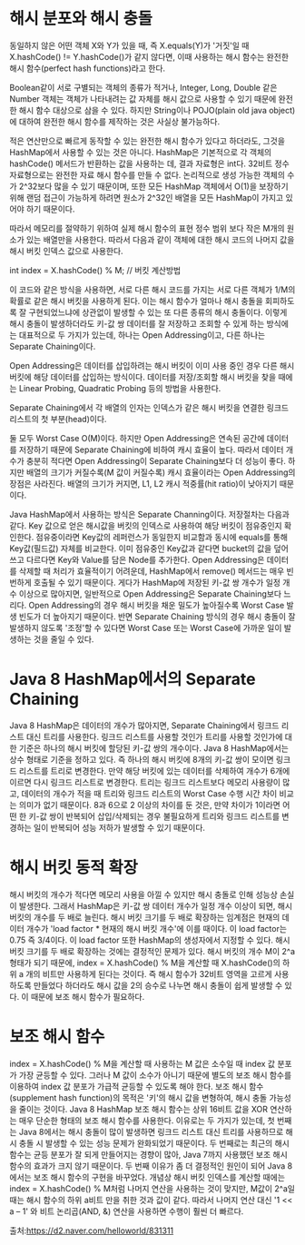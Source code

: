 # 해시 분포와 해시 충돌
동일하지 않은 어떤 객체 X와 Y가 있을 때, 즉 X.equals(Y)가 '거짓'일 때 X.hashCode() != Y.hashCode()가 같지 않다면, 이때 사용하는 해시 함수는 완전한 해시 함수(perfect hash functions)라고 한다.

Boolean같이 서로 구별되는 객체의 종류가 적거나, Integer, Long, Double 같은 Number 객체는 객체가 나타내려는 값 자체를 해시 값으로 사용할 수 있기 때문에 완전한 해시 함수 대상으로 삼을 수 있다. 하지만 String이나 POJO(plain old java object)에 대하여 완전한 해시 함수를 제작하는 것은 사실상 불가능하다.

적은 연산만으로 빠르게 동작할 수 있는 완전한 해시 함수가 있다고 하더라도, 그것을 HashMap에서 사용할 수 있는 것은 아니다. HashMap은 기본적으로 각 객체의 hashCode() 메서드가 반환하는 값을 사용하는 데, 결과 자료형은 int다. 32비트 정수 자료형으로는 완전한 자료 해시 함수를 만들 수 없다. 논리적으로 생성 가능한 객체의 수가 2^32보다 많을 수 있기 때문이며, 또한 모든 HashMap 객체에서 O(1)을 보장하기 위해 랜덤 접근이 가능하게 하려면 원소가 2^32인 배열을 모든 HashMap이 가지고 있어야 하기 때문이다.

따라서 메모리를 절약하기 위하여 실제 해시 함수의 표현 정수 범위 보다 작은 M개의 원소가 있는 배열만을 사용한다. 따라서 다음과 같이 객체에 대한 해시 코드의 나머지 값을 해시 버킷 인덱스 값으로 사용한다.

int index = X.hashCode() % M;  // 버킷 계산방법

이 코드와 같은 방식을 사용하면, 서로 다른 해시 코드를 가지는 서로 다른 객체가 1/M의 확률로 같은 해시 버킷을 사용하게 된다. 이는 해시 함수가 얼마나 해시 충돌을 회피하도록 잘 구현되었느냐에 상관없이 발생할 수 있는 또 다른 종류의 해시 충돌이다. 이렇게 해시 충돌이 발생하더라도 키-값 쌍 데이터를 잘 저장하고 조회할 수 있게 하는 방식에는 대표적으로 두 가지가 있는데, 하나는 Open Addressing이고, 다른 하나는 Separate Chaining이다. 

Open Addressing은 데이터를 삽입하려는 해시 버킷이 이미 사용 중인 경우 다른 해시 버킷에 해당 데이터를 삽입하는 방식이다. 데이터를 저장/조회할 해시 버킷을 찾을 때에는 Linear Probing, Quadratic Probing 등의 방법을 사용한다.

Separate Chaining에서 각 배열의 인자는 인덱스가 같은 해시 버킷을 연결한 링크드 리스트의 첫 부분(head)이다.

둘 모두 Worst Case O(M)이다. 하지만 Open Addressing은 연속된 공간에 데이터를 저장하기 때문에 Separate Chaining에 비하여 캐시 효율이 높다. 따라서 데이터 개수가 충분히 적다면 Open Addressing이 Separate Chaining보다 더 성능이 좋다. 하지만 배열의 크기가 커질수록(M 값이 커질수록) 캐시 효율이라는 Open Addressing의 장점은 사라진다. 배열의 크기가 커지면, L1, L2 캐시 적중률(hit ratio)이 낮아지기 때문이다.

Java HashMap에서 사용하는 방식은 Separate Channing이다. 
저장절차는 다음과 같다. Key 값으로 얻은 해시값을 버킷의 인덱스로 사용하여 해당 버킷이 점유중인지 확인한다. 점유중이라면 Key값의 레퍼런스가 동일한지 비교함과 동시에 equals를 통해 Key값(필드값) 자체를 비교한다. 이미 점유중인 Key값과 같다면 bucket의 값을 덮어쓰고 다르다면 Key와 Value를 담은 Node를 추가한다.
Open Addressing은 데이터를 삭제할 때 처리가 효율적이기 어려운데, HashMap에서 remove() 메서드는 매우 빈번하게 호출될 수 있기 때문이다. 게다가 HashMap에 저장된 키-값 쌍 개수가 일정 개수 이상으로 많아지면, 일반적으로 Open Addressing은 Separate Chaining보다 느리다. Open Addressing의 경우 해시 버킷을 채운 밀도가 높아질수록 Worst Case 발생 빈도가 더 높아지기 때문이다. 반면 Separate Chaining 방식의 경우 해시 충돌이 잘 발생하지 않도록 '조정'할 수 있다면 Worst Case 또는 Worst Case에 가까운 일이 발생하는 것을 줄일 수 있다.

# Java 8 HashMap에서의 Separate Chaining
Java 8 HashMap은 데이터의 개수가 많아지면, Separate Chaining에서 링크드 리스트 대신 트리를 사용한다. 
링크드 리스트를 사용할 것인가 트리를 사용할 것인가에 대한 기준은 하나의 해시 버킷에 할당된 키-값 쌍의 개수이다. Java 8 HashMap에서는 상수 형태로 기준을 정하고 있다. 즉 하나의 해시 버킷에 8개의 키-값 쌍이 모이면 링크드 리스트를 트리로 변경한다. 만약 해당 버킷에 있는 데이터를 삭제하여 개수가 6개에 이르면 다시 링크드 리스트로 변경한다. 트리는 링크드 리스트보다 메모리 사용량이 많고, 데이터의 개수가 적을 때 트리와 링크드 리스트의 Worst Case 수행 시간 차이 비교는 의미가 없기 때문이다. 8과 6으로 2 이상의 차이를 둔 것은, 만약 차이가 1이라면 어떤 한 키-값 쌍이 반복되어 삽입/삭제되는 경우 불필요하게 트리와 링크드 리스트를 변경하는 일이 반복되어 성능 저하가 발생할 수 있기 때문이다.

# 해시 버킷 동적 확장
해시 버킷의 개수가 적다면 메모리 사용을 아낄 수 있지만 해시 충돌로 인해 성능상 손실이 발생한다. 그래서 HashMap은 키-값 쌍 데이터 개수가 일정 개수 이상이 되면, 해시 버킷의 개수를 두 배로 늘린다. 해시 버킷 크기를 두 배로 확장하는 임계점은 현재의 데이터 개수가 'load factor * 현재의 해시 버킷 개수'에 이를 때이다. 이 load factor는 0.75 즉 3/4이다. 이 load factor 또한 HashMap의 생성자에서 지정할 수 있다.
 해시 버킷 크기를 두 배로 확장하는 것에는 결정적인 문제가 있다. 해시 버킷의 개수 M이 2^a 형태가 되기 때문에, index = X.hashCode() % M을 계산할 때 X.hashCode()의 하위 a 개의 비트만 사용하게 된다는 것이다. 즉 해시 함수가 32비트 영역을 고르게 사용하도록 만들었다 하더라도 해시 값을 2의 승수로 나누면 해시 충돌이 쉽게 발생할 수 있다. 이 때문에 보조 해시 함수가 필요하다.

# 보조 해시 함수
index = X.hashCode() % M을 계산할 때 사용하는 M 값은 소수일 때 index 값 분포가 가장 균등할 수 있다. 그러나 M 값이 소수가 아니기 때문에 별도의 보조 해시 함수를 이용하여 index 값 분포가 가급적 균등할 수 있도록 해야 한다. 보조 해시 함수(supplement hash function)의 목적은 '키'의 해시 값을 변형하여, 해시 충돌 가능성을 줄이는 것이다.
Java 8 HashMap 보조 해시 함수는 상위 16비트 값을 XOR 연산하는 매우 단순한 형태의 보조 해시 함수를 사용한다. 이유로는 두 가지가 있는데, 첫 번째는 Java 8에서는 해시 충돌이 많이 발생하면 링크드 리스트 대신 트리를 사용하므로 해시 충돌 시 발생할 수 있는 성능 문제가 완화되었기 때문이다. 두 번째로는 최근의 해시 함수는 균등 분포가 잘 되게 만들어지는 경향이 많아, Java 7까지 사용했던 보조 해시 함수의 효과가 크지 않기 때문이다. 두 번째 이유가 좀 더 결정적인 원인이 되어 Java 8에서는 보조 해시 함수의 구현을 바꾸었다.
개념상 해시 버킷 인덱스를 계산할 때에는 index = X.hashCode() % M처럼 나머지 연산을 사용하는 것이 맞지만, M값이 2^a일 때는 해시 함수의 하위 a비트 만을 취한 것과 값이 같다. 따라서 나머지 연산 대신 '1 << a – 1' 와 비트 논리곱(AND, &) 연산을 사용하면 수행이 훨씬 더 빠르다.

출처:https://d2.naver.com/helloworld/831311

